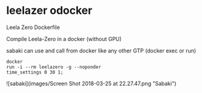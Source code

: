 # leelazer odocker
Leela Zero Dockerfile

Compile Leela-Zero in a docker (without GPU)

sabaki can use and call from docker like any other GTP
(docker exec or run)

```
docker
run -i --rm leelazero -g --noponder
time_settings 0 30 1;
```

![sabaki](images/Screen Shot 2018-03-25 at 22.27.47.png "Sabaki")
